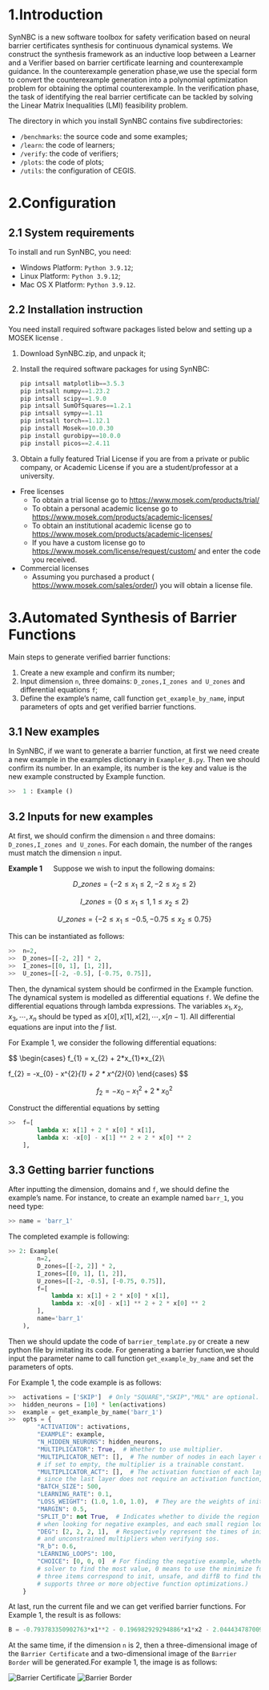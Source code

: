 # 1.Introduction

SynNBC is a new software toolbox for safety verification based on neural barrier certificates synthesis for continuous dynamical systems. We construct the synthesis framework as an inductive loop between a Learner and a Verifier based on barrier certificate learning and counterexample guidance. In the counterexample generation phase,we use the special form to convert the counterexample generation into a polynomial optimization problem for obtaining the optimal counterexample. In the verification phase, the task of identifying the real barrier certificate can be tackled by solving the Linear Matrix Inequalities (LMI) feasibility problem.

The directory in which you install SynNBC contains five subdirectories:

* `/benchmarks`: the source code and some examples;
* `/learn`: the code of learners;
* `/verify`: the code of verifiers;
* `/plots`: the code of plots;
* `/utils`: the configuration of CEGIS.

# 2.Configuration

## 2.1 System requirements

To install and run SynNBC, you need:

* Windows Platform: `Python 3.9.12`;
* Linux Platform: `Python 3.9.12`;
* Mac OS X Platform: `Python 3.9.12`.

## 2.2 Installation instruction

You need install required software packages listed below and setting up a MOSEK license .

1. Download SynNBC.zip, and unpack it;
2. Install the required software packages for using SynNBC:

    ```python
    pip intsall matplotlib==3.5.3
    pip intsall numpy==1.23.2
    pip intsall scipy==1.9.0
    pip intsall SumOfSquares==1.2.1
    pip intsall sympy==1.11
    pip intsall torch==1.12.1
    pip install Mosek==10.0.30
    pip install gurobipy==10.0.0
    pip install picos==2.4.11
    ```

3. Obtain a fully featured Trial License if you are from a private or public company, or Academic License if you are a student/professor at a university.

* Free licenses
  * To obtain a trial license go to <https://www.mosek.com/products/trial/>
  * To obtain a personal academic license go to <https://www.mosek.com/products/academic-licenses/>
  * To obtain an institutional academic license go to <https://www.mosek.com/products/academic-licenses/>
  * If you have a custom license go to <https://www.mosek.com/license/request/custom/> and enter the code you received.
* Commercial licenses
  * Assuming you purchased a product ( <https://www.mosek.com/sales/order/>) you will obtain a license file.

# 3.Automated Synthesis of Barrier Functions

Main steps to generate verified barrier functions:

1. Create a new example and confirm its number;
2. Input dimension `n`, three domains: `D_zones,I_zones and U_zones` and differential equations `f`;
3. Define the example’s name, call function `get_example_by_name`, input parameters of opts and get verified barrier functions.

## 3.1 New examples

In SynNBC, if we want to generate a barrier function, at first we need create a new example in the examples dictionary in `Exampler_B.py`. Then we should confirm its number. In an example, its number is the key and value is the new example constructed by Example function.

```python
>>  1 : Example ()
```

## 3.2 Inputs for new examples

At first, we should confirm the dimension `n` and three domains: `D_zones,I_zones and U_zones`. For each domain, the number of the ranges must match the dimension `n` input.

**Example 1** &emsp; Suppose we wish to input the following domains:

$$
D\_zones = \{-2 \leq x_1 \leq 2,-2 \leq x_2 \leq 2\}
$$

$$
I\_zones = \{0 \leq x_1 \leq 1,1 \leq x_2 \leq 2\}
$$

$$
U\_zones = \{-2 \leq x_1 \leq -0.5,-0.75 \leq x_2 \leq 0.75\}
$$

This can be instantiated as follows:

```python
>>  n=2,
>>  D_zones=[[-2, 2]] * 2,
>>  I_zones=[[0, 1], [1, 2]],
>>  U_zones=[[-2, -0.5], [-0.75, 0.75]],
```

Then, the dynamical system should be confirmed in the Example function. The dynamical system is modelled as differential equations `f`. We define the differential equations through lambda expressions. The variables $x_1,x_2,x_3,\cdots,x_n$ should be typed as $x[0], x[1], x[2], \cdots, x[n-1]$. All differential equations are input into the *f* list.

For Example 1, we consider the following differential equations:

$$
\begin{cases}
f_{1} = x_{2} + 2*x_{1}*x_{2}\\

f_{2} = -x_{0} - x^{2}_{1} + 2 * x^{2}_{0}
\end{cases}
$$

$$
f_{2} = -x_{0} - x^{2}_{1} + 2 * x^{2}_{0}
$$

Construct the differential equations by setting

```python
>>  f=[
        lambda x: x[1] + 2 * x[0] * x[1],
        lambda x: -x[0] - x[1] ** 2 + 2 * x[0] ** 2
    ],
```

## 3.3 Getting barrier functions

After inputting the dimension, domains and `f`, we should define the example’s name. For instance, to create an example named `barr_1`, you need type:

```python
>> name = 'barr_1'
```

The completed example is following:

```python
>> 2: Example(
        n=2,
        D_zones=[[-2, 2]] * 2,
        I_zones=[[0, 1], [1, 2]],
        U_zones=[[-2, -0.5], [-0.75, 0.75]],
        f=[
            lambda x: x[1] + 2 * x[0] * x[1],
            lambda x: -x[0] - x[1] ** 2 + 2 * x[0] ** 2
        ],
        name='barr_1'
    ),
```

Then we should update the code of `barrier_template.py` or create a new python file by imitating its code. For generating a barrier function,we should input the parameter name to call function `get_example_by_name` and set the parameters of opts.

For Example 1, the code example is as follows:

```python
>>  activations = ['SKIP']  # Only "SQUARE","SKIP","MUL" are optional.
>>  hidden_neurons = [10] * len(activations)
>>  example = get_example_by_name('barr_1')
>>  opts = {
        "ACTIVATION": activations,
        "EXAMPLE": example,
        "N_HIDDEN_NEURONS": hidden_neurons,
        "MULTIPLICATOR": True,  # Whether to use multiplier.
        "MULTIPLICATOR_NET": [],  # The number of nodes in each layer of the multiplier network;
        # if set to empty, the multiplier is a trainable constant.
        "MULTIPLICATOR_ACT": [],  # The activation function of each layer of the multiplier network;
        # since the last layer does not require an activation function, the number is one less than MULTIPLICATOR_NET.
        "BATCH_SIZE": 500,
        "LEARNING_RATE": 0.1,
        "LOSS_WEIGHT": (1.0, 1.0, 1.0),  # They are the weights of init loss, unsafe loss, and diffB loss.
        "MARGIN": 0.5,
        "SPLIT_D": not True,  # Indicates whether to divide the region into 2^n small regions
        # when looking for negative examples, and each small region looks for negative examples separately.
        "DEG": [2, 2, 2, 1],  # Respectively represent the times of init, unsafe, diffB,
        # and unconstrained multipliers when verifying sos.
        "R_b": 0.6,
        "LEARNING_LOOPS": 100,
        "CHOICE": [0, 0, 0]  # For finding the negative example, whether to use the minimize function or the gurobi
        # solver to find the most value, 0 means to use the minimize function, 1 means to use the gurobi solver; the
        # three items correspond to init, unsafe, and diffB to find the most value. (note: the gurobi solver does not
        # supports three or more objective function optimizations.)
    }
```

At last, run the current file and we can get verified barrier functions. For Example 1, the result is as follows:

```python
B = -0.793783350902763*x1**2 - 0.196982929294886*x1*x2 - 2.04443478700998*x1 + 1.1180428026877*x2**2 - 3.80881503168995*x2 + 2.51228422783734
```

At the same time, if the dimension `n` is 2, then a three-dimensional image of the `Barrier Certificate` and a two-dimensional image of the `Barrier Border` will be generated.For example 1, the image is as follows:

![Barrier Certificate](https://github.com/tete0602/SynNBC/blob/main/benchmarks/img/Barr1_3d.png)
![Barrier Border](https://github.com/tete0602/SynNBC/blob/main/benchmarks/img/Barr1_2d.png)
